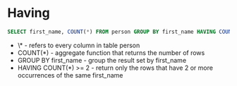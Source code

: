 # Having

```sql
SELECT first_name, COUNT(*) FROM person GROUP BY first_name HAVING COUNT(*) >= 2;
```
- \\* - refers to every column in table person
- COUNT(*) - aggregate function that returns the number of rows
- GROUP BY first_name - group the result set by first_name
- HAVING COUNT(*) >= 2 - return only the rows that have 2 or more occurrences of the same first_name 